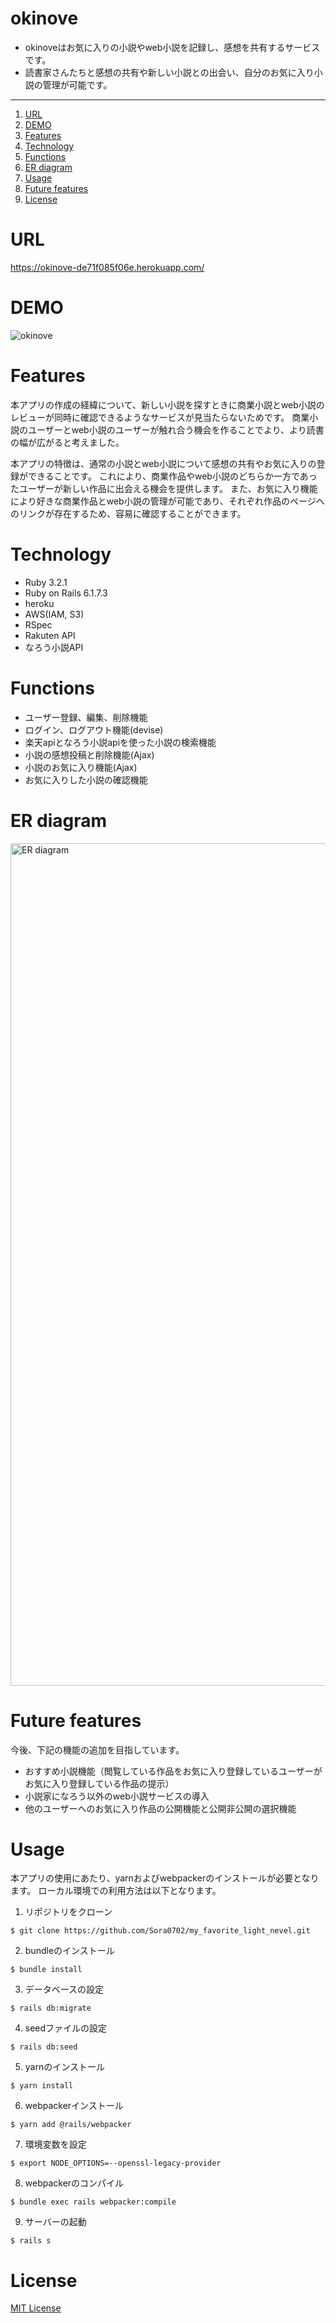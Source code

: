 # okinove

* okinoveはお気に入りの小説やweb小説を記録し、感想を共有するサービスです。
* 読書家さんたちと感想の共有や新しい小説との出会い、自分のお気に入り小説の管理が可能です。

***

1. [URL](https://github.com/Sora0702/my_favorite_light_nevel/blob/main/README.md#url)
2. [DEMO](https://github.com/Sora0702/my_favorite_light_nevel/blob/main/README.md#demo)
3. [Features](https://github.com/Sora0702/my_favorite_light_nevel/blob/main/README.md#features)
4. [Technology](https://github.com/Sora0702/my_favorite_light_nevel/blob/main/README.md#technology)
5. [Functions](https://github.com/Sora0702/my_favorite_light_nevel/blob/main/README.md#functions)
6. [ER diagram](https://github.com/Sora0702/my_favorite_light_nevel/blob/main/README.md#er-diagram)
7. [Usage](https://github.com/Sora0702/my_favorite_light_nevel/blob/main/README.md#usage)
8. [Future features](https://github.com/Sora0702/my_favorite_light_nevel/blob/main/README.md#fiture-features)
9. [License](https://github.com/Sora0702/my_favorite_light_nevel/blob/main/README.md#license)

# URL
https://okinove-de71f085f06e.herokuapp.com/

# DEMO

![okinove](https://github.com/Sora0702/my_favorite_light_nevel/assets/124307131/62de158d-cd52-443b-bd90-fdb253a07e53)

# Features

本アプリの作成の経緯について、新しい小説を探すときに商業小説とweb小説のレビューが同時に確認できるようなサービスが見当たらないためです。
商業小説のユーザーとweb小説のユーザーが触れ合う機会を作ることでより、より読書の幅が広がると考えました。

本アプリの特徴は、通常の小説とweb小説について感想の共有やお気に入りの登録ができることです。
これにより、商業作品やweb小説のどちらか一方であったユーザーが新しい作品に出会える機会を提供します。
また、お気に入り機能により好きな商業作品とweb小説の管理が可能であり、それぞれ作品のページへのリンクが存在するため、容易に確認することができます。

# Technology

* Ruby 3.2.1
* Ruby on Rails 6.1.7.3
* heroku
* AWS(IAM, S3)
* RSpec
* Rakuten API
* なろう小説API

# Functions

* ユーザー登録、編集、削除機能
* ログイン、ログアウト機能(devise)
* 楽天apiとなろう小説apiを使った小説の検索機能
* 小説の感想投稿と削除機能(Ajax)
* 小説のお気に入り機能(Ajax)
* お気に入りした小説の確認機能

# ER diagram
<img width="1348" alt="ER diagram" src="https://github.com/Sora0702/my_favorite_light_nevel/assets/124307131/d302660a-18c8-4586-a105-df5c0ed9a6f2">

# Future features
今後、下記の機能の追加を目指しています。

* おすすめ小説機能（閲覧している作品をお気に入り登録しているユーザーがお気に入り登録している作品の提示）
* 小説家になろう以外のweb小説サービスの導入
* 他のユーザーへのお気に入り作品の公開機能と公開非公開の選択機能

# Usage

本アプリの使用にあたり、yarnおよびwebpackerのインストールが必要となります。
ローカル環境での利用方法は以下となります。

1. リポジトリをクローン
```
$ git clone https://github.com/Sora0702/my_favorite_light_nevel.git
```
2. bundleのインストール
```
$ bundle install
```
3. データベースの設定
```
$ rails db:migrate
```
4. seedファイルの設定
```
$ rails db:seed
```
5. yarnのインストール
```
$ yarn install
```
6. webpackerインストール
```
$ yarn add @rails/webpacker
```
7. 環境変数を設定
```
$ export NODE_OPTIONS=--openssl-legacy-provider
```
8. webpackerのコンパイル
```
$ bundle exec rails webpacker:compile
```
9. サーバーの起動
```
$ rails s
```

# License

[MIT License](https://opensource.org/license/mit/)
